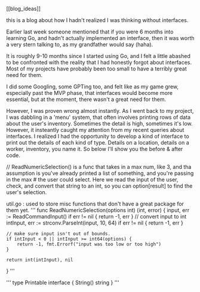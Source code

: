 [[blog_ideas]]

this is a blog about how I hadn't realized I was thinking without interfaces.

Earlier last week someone mentioned that if you were 6 months into learning Go, and hadn't actually implemented an interface, then it was worth a very stern talking to, as my grandfather would say (haha).

It is roughly 9-10 months since I started using Go, and I felt a little abashed to be confronted with the reality that I had honestly forgot about interfaces. Most of my projects have probably been too small to have a terribly great need for them. 

I did some Googling, some GPTing too, and felt like as my game grew, especially past the MVP phase, that interfaces would become more essential, but at the moment, there wasn't a great need for them.

However, I was proven wrong almost instantly. As I went back to my project, I was dabbling in a 'menu' system, that often involves printing rows of data about the user's inventory. Sometimes the detail is high, sometimes it's low. However, it insteantly caught my attention from my recent queries about interfaces. I realized I had the opportunity to develop a kind of interface to print out the details of each kind of type. Details on a location, details on a worker, inventory, you name it. So below I'll show you the before & after code.

// ReadNumericSelection() is a func that takes in a max num, like 3, and tha assumption is you've already printed a list of something, and you're passing in the max # the user could select. Here we read the input of the user, check, and convert that string to an int, so you can option[result] to find the user's selection.

util.go : used to store misc functions that don't have a great package for them yet.
'''
func ReadNumericSelection(options int) (int, error) {
	input, err := ReadCommandInput()
	if err != nil {
		return -1, err
	}
	// convert input to int
	intInput, err := strconv.ParseInt(input, 10, 64)
	if err != nil {
		return -1, err
	}

	// make sure input isn't out of bounds.
	if intInput < 0 || intInput >= int64(options) {
		return -1, fmt.Errorf("input was too low or too high")
	}

	return int(intInput), nil
}
'''

'''
type Printable interface {
	String() string
 }
'''